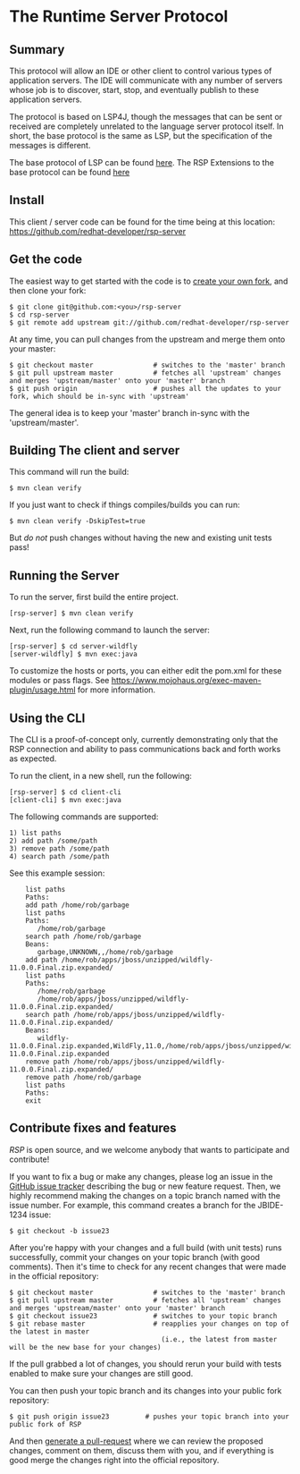 # The Runtime Server Protocol  

## Summary

This protocol will allow an IDE or other client to control various types of application servers. The IDE will communicate with any number of servers whose job is to discover, start, stop, and eventually publish to these application servers. 

The protocol is based on LSP4J, though the messages that can be sent or received are completely unrelated to the language server protocol itself. In short, the base protocol is the same as LSP, but the specification of the messages is different. 

The base protocol of LSP can be found [here](https://microsoft.github.io/language-server-protocol/specification). 
The RSP Extensions to the base protocol can be found [here](https://github.com/redhat-developer/rsp-server/blob/master/schema/src/main/resources/schemaMD/specification.md)

## Install

This client / server code can be found for the time being at this location:  https://github.com/redhat-developer/rsp-server

## Get the code

The easiest way to get started with the code is to [create your own fork](http://help.github.com/forking/),
and then clone your fork:

    $ git clone git@github.com:<you>/rsp-server
    $ cd rsp-server
    $ git remote add upstream git://github.com/redhat-developer/rsp-server

At any time, you can pull changes from the upstream and merge them onto your master:

    $ git checkout master               # switches to the 'master' branch
    $ git pull upstream master          # fetches all 'upstream' changes and merges 'upstream/master' onto your 'master' branch
    $ git push origin                   # pushes all the updates to your fork, which should be in-sync with 'upstream'

The general idea is to keep your 'master' branch in-sync with the
'upstream/master'.

## Building The client and server

This command will run the build:

    $ mvn clean verify

If you just want to check if things compiles/builds you can run:

    $ mvn clean verify -DskipTest=true

But *do not* push changes without having the new and existing unit tests pass!

## Running the Server

To run the server, first build the entire project.

    [rsp-server] $ mvn clean verify

Next, run the following command to launch the server:

    [rsp-server] $ cd server-wildfly
    [server-wildfly] $ mvn exec:java

To customize the hosts or ports, you can either edit the pom.xml for these modules or pass flags. See https://www.mojohaus.org/exec-maven-plugin/usage.html  for more information. 

## Using the CLI

The CLI is a proof-of-concept only, currently demonstrating only that the RSP connection and ability to pass communications back and forth works as expected. 


To run the client, in a new shell, run the following:

    [rsp-server] $ cd client-cli
    [client-cli] $ mvn exec:java


The following commands are supported:

    1) list paths
    2) add path /some/path
    3) remove path /some/path
    4) search path /some/path

See this example session:

        list paths
        Paths:
        add path /home/rob/garbage
        list paths
        Paths:
           /home/rob/garbage
        search path /home/rob/garbage
        Beans:
           garbage,UNKNOWN,,/home/rob/garbage
        add path /home/rob/apps/jboss/unzipped/wildfly-11.0.0.Final.zip.expanded/
        list paths
        Paths:
           /home/rob/garbage
           /home/rob/apps/jboss/unzipped/wildfly-11.0.0.Final.zip.expanded/
        search path /home/rob/apps/jboss/unzipped/wildfly-11.0.0.Final.zip.expanded/
        Beans:
           wildfly-11.0.0.Final.zip.expanded,WildFly,11.0,/home/rob/apps/jboss/unzipped/wildfly-11.0.0.Final.zip.expanded
        remove path /home/rob/apps/jboss/unzipped/wildfly-11.0.0.Final.zip.expanded/
        remove path /home/rob/garbage
        list paths
        Paths:
        exit



## Contribute fixes and features

_RSP_ is open source, and we welcome anybody that wants to
participate and contribute!

If you want to fix a bug or make any changes, please log an issue in
the [GitHub issue tracker](https://github.com/redhat-developer/rsp-server/issues)
describing the bug or new feature request. Then, we highly recommend 
making the changes on a topic branch named with the issue number. For example, this
command creates a branch for the JBIDE-1234 issue:

	$ git checkout -b issue23

After you're happy with your changes and a full build (with unit
tests) runs successfully, commit your changes on your topic branch
(with good comments). Then it's time to check for any recent changes
that were made in the official repository:

	$ git checkout master               # switches to the 'master' branch
	$ git pull upstream master          # fetches all 'upstream' changes and merges 'upstream/master' onto your 'master' branch
	$ git checkout issue23              # switches to your topic branch
	$ git rebase master                 # reapplies your changes on top of the latest in master
	                                      (i.e., the latest from master will be the new base for your changes)

If the pull grabbed a lot of changes, you should rerun your build with
tests enabled to make sure your changes are still good.

You can then push your topic branch and its changes into your public fork repository:

	$ git push origin issue23         # pushes your topic branch into your public fork of RSP

And then [generate a pull-request](http://help.github.com/pull-requests/) where we can
review the proposed changes, comment on them, discuss them with you,
and if everything is good merge the changes right into the official
repository.

